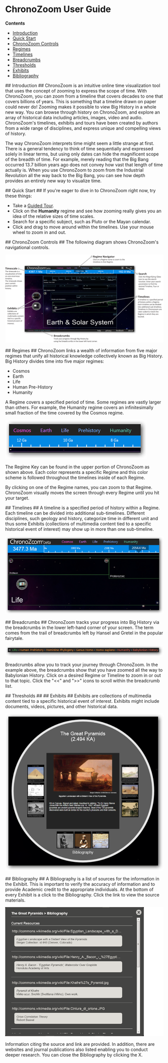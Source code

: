 # ChronoZoom User Guide #

**Contents**

- [Introduction](#introduction)
- [Quick Start](#quick-start)
- [ChronoZoom Controls](#chronozoom-controls)
- [Regimes](#regimes)
- [Timelines](#timelines)
- [Breadcrumbs](#breadcrumbs)
- [Thresholds](#thresholds)
- [Exhibits](#exhibits)
- [Bibliography](#bibliography)

<a id="introduction" />
## Introduction ##
ChronoZoom is an intuitive online time visualization tool that uses the concept of zooming to express the scope of time. With ChronoZoom, you can zoom from a timeline that covers decades to one that covers billions of years. This is something that a timeline drawn on paper could never do! Zooming makes it possible to view Big History in a whole new way. You can browse through history on ChronoZoom, and explore an array of historical data including articles, images, video and audio. ChronoZoom's timelines, exhibits and tours have been created by authors from a wide range of disciplines, and express unique and compelling views of history.

The way ChronoZoom interprets time might seem a little strange at first. There is a general tendency to think of time sequentially and expressed solely in linear terms, but using only dates can hide the magnificent scope of the breadth of time. For example, merely reading that the Big Bang occurred 13.7 billion years ago does not convey how vast that length of time actually is. When you use ChronoZoom to zoom from the Industrial Revolution all the way back to the Big Bang, you can see how depth provides an entirely new way to visualize time.

<a id="quick-start" />
## Quick Start ##
If you're eager to dive in to ChronoZoom right now, try these things:

- Take a [Guided Tour](http://www.chronozoomproject.org/#/t00000000-0000-0000-0000-000000000000/t48fbb8a8-7c5d-49c3-83e1-98939ae2ae67/td4809be4-3cf9-4ddd-9703-3ca24e4d3a26/ta6b821df-2a4d-4f0e-baf5-28e47ecb720b/t6f6e6f61-7f0e-4ce0-bafb-8d414da6aa28/tb37f255b-782a-4f61-b134-df1ba6b45819/tbebb7918-64da-4866-894c-1896e01030cf/t4afb5bb6-1544-4416-a949-8c8f473e544d/taff16829-02c1-47c9-9d6b-ebb297a4d89f/t2b415ccb-1f7f-478e-9731-ccc8a72d13fb/tc19439b7-c577-4dc1-9c67-b553b6c7c685/td1e68c6e-e2fa-44e0-91ba-a02feaa74854/tf99eb515-14ef-4560-99eb-b695af4f7041/eccb3e128-b958-4b97-a6b6-b52fb7e93f00/d2d76ba4-1272-45a4-831a-aa11d6f354b2@tour=1).
- Click on the **Humanity** regime and see how zooming really gives you an idea of the  relative sizes of time scales.
- Search for a specific subject, such as Pluto or the Mayan calendar.
- Click and drag to move around within the timelines. Use your mouse wheel to zoom in and out.

<a id="chronozoom-controls" />
## ChronoZoom Controls ##
The following diagram shows ChronoZoom's navigational controls.

![](images/user_guide_cz-1_labeled.png)

<!-- We should definitely link to a PDF Quick Ref card. What is the latest version of that? -->

<a id="regimes" />
## Regimes ##
ChronoZoom links a wealth of information from five major regimes that unify all historical knowledge collectively known as Big History. Big History divides time into five major regimes:

- Cosmos
- Earth
- Life
- Human Pre-History
- Humanity

A Regime covers a specified period of time. Some regimes are vastly larger than others. For example, the Humanity regime covers an infinitesimally small fraction of the time covered by the Cosmos regime.

![](images/user_guide_regimes.png)

The Regime Key can be found in the upper portion of ChronoZoom as shown above. Each color represents a specific Regime and this color scheme is followed throughout the timelines inside of each Regime.

By clicking on one of the Regime names, you can zoom to that Regime. ChronoZoom visually moves the screen through every Regime until you hit your target.

<a id="timelines" />
## Timelines ##
A timeline is a specified period of history within a Regime. Each timeline can be divided into additional sub-timelines. Different disciplines, such geology and history, categorize time in different unit and thus some Exhibits (collections of multimedia content tied to a specific historical event of interest) may show up in more than one sub-timeline.

![](images/user_guide_timelines.png)

<a id="breadcrumbs" />
## Breadcrumbs ##
ChronoZoom tracks your progress into Big History via the breadcrumbs in the lower left-hand corner of your screen. The term comes from the trail of breadcrumbs left by Hansel and Gretel in the popular fairytale.

![](images/user_guide_breadcrumbs.png)

Breadcrumbs allow you to track your journey through ChronoZoom. In the example above, the breadcrumbs show that you have zoomed all the way to Babylonian History. Click on a desired Regime or Timeline to zoom in or out to that topic. Click the "<<" and ">>" icons to scroll within the breadcrumb list.

<a id="thresholds" />
## Thresholds ##
<!-- Looks like this has changed in the new UI. Can users still get to thresholds? How are they represented? -->

<a id="exhibits" />
## Exhibits ##
Exhibits are collections of multimedia content tied to a specific historical event of interest. Exhibits might include documents, videos, pictures, and other historical data.

![](images/user_guide_exhibits.png)

<a id="bibliography" />
## Bibliography ##
A Bibliography is a list of sources for the information in the Exhibit. This is important to verify the accuracy of information and to provide Academic credit to the appropriate individuals. At the bottom of every Exhibit is a click to the Bibliography. Click the link to view the source materials.

![](images/user_guide_bibliography.png)

Information citing the source and link are provided. In addition, there are websites and journal publications also listed enabling you to conduct deeper research. You can close the Bibliography by clicking the X.

